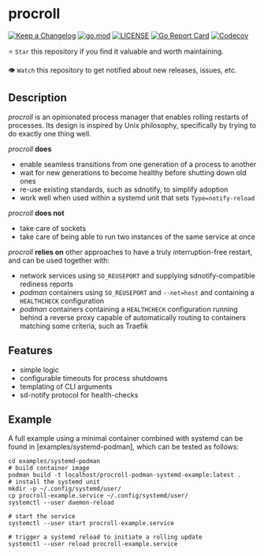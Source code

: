 # procroll

[![Keep a Changelog](https://img.shields.io/badge/changelog-Keep%20a%20Changelog-%23E05735)](CHANGELOG.md)
[![go.mod](https://img.shields.io/github/go-mod/go-version/speijnik/procroll)](go.mod)
[![LICENSE](https://img.shields.io/github/license/speijnik/procroll)](COPYING)
[![Go Report Card](https://goreportcard.com/badge/github.com/speijnik/procroll)](https://goreportcard.com/report/github.com/speijnik/procroll)
[![Codecov](https://codecov.io/gh/speijnik/procroll/branch/main/graph/badge.svg)](https://codecov.io/gh/speijnik/procroll)

⭐ `Star` this repository if you find it valuable and worth maintaining.

👁 `Watch` this repository to get notified about new releases, issues, etc.

## Description

*procroll* is an opinionated process manager that enables rolling restarts of processes.
Its design is inspired by Unix philosophy, specifically by trying to do exactly one thing well.

*procroll* **does**

* enable seamless transitions from one generation of a process to another
* wait for new generations to become healthy before shutting down old ones
* re-use existing standards, such as sdnotify, to simplify adoption
* work well when used within a systemd unit that sets `Type=notify-reload`

*procroll* **does not**

* take care of sockets
* take care of being able to run two instances of the same service at once

*procroll* **relies on** other approaches to have a truly interruption-free restart, and can be used together with:

* network services using `SO_REUSEPORT` and supplying sdnotify-compatible rediness reports
* *podman* containers using `SO_REUSEPORT` and `--net=host` and containing a `HEALTHCHECK` configuration
* *podman* containers containing a `HEALTHCHECK` configuration running behind a reverse proxy capable of automatically routing to containers matching some criteria, such as Traefik

## Features

* simple logic
* configurable timeouts for process shutdowns
* templating of CLI arguments
* sd-notify protocol for health-checks

## Example

A full example using a minimal container combined with systemd can be found in [examples/systemd-podman], which can be tested
as follows:

```shell
cd examples/systemd-podman
# build container image
podman build -t localhost/procroll-podman-systemd-example:latest .
# install the systemd unit
mkdir -p ~/.config/systemd/user/
cp procroll-example.service ~/.config/systemd/user/
systemctl --user daemon-reload

# start the service
systemctl --user start procroll-example.service

# trigger a systemd reload to initiate a rolling update
systemctl --user reload procroll-example.service
```
